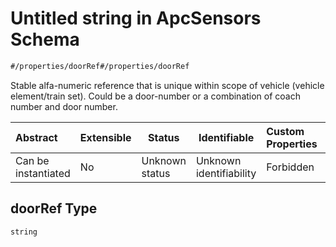 # Untitled string in ApcSensors Schema

```txt
#/properties/doorRef#/properties/doorRef
```

Stable alfa-numeric reference that is unique within scope of vehicle (vehicle element/train set). Could be a door-number or a combination of coach number and door number.


| Abstract            | Extensible | Status         | Identifiable            | Custom Properties | Additional Properties | Access Restrictions | Defined In                                                                        |
| :------------------ | ---------- | -------------- | ----------------------- | :---------------- | --------------------- | ------------------- | --------------------------------------------------------------------------------- |
| Can be instantiated | No         | Unknown status | Unknown identifiability | Forbidden         | Allowed               | none                | [apc-sensors.json\*](../../schema/sensor/apc-sensors.json "open original schema") |

## doorRef Type

`string`
